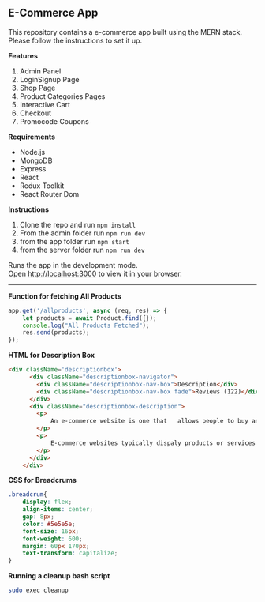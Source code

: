 ## E-Commerce App

This repository contains a e-commerce app built using the MERN stack. Please follow the instructions to set it up.

  
**Features**

1. Admin Panel
2. LoginSignup Page
3. Shop Page
4. Product Categories Pages
5. Interactive Cart
6. Checkout
7. Promocode Coupons

**Requirements**

- Node.js
- MongoDB
- Express
- React
- Redux Toolkit
- React Router Dom
  

**Instructions**

1. Clone the repo and run ``npm install``
2. From the admin folder run ``npm run dev``
3. from the app folder run ``npm start``
4. from the server folder run ``npm run dev``

Runs the app in the development mode.\
Open [http://localhost:3000](http://localhost:3000) to view it in your browser.

---

**Function for fetching All Products**

```js
app.get('/allproducts', async (req, res) => {
    let products = await Product.find({});
    console.log("All Products Fetched");
    res.send(products);
});
```

**HTML for Description Box**

```html
<div className='descriptionbox'>
      <div className="descriptionbox-navigator">
        <div className="descriptionbox-nav-box">Description</div>
        <div className="descriptionbox-nav-box fade">Reviews (122)</div>
      </div>
      <div className="descriptionbox-description">
        <p> 
            An e-commerce website is one that   allows people to buy and sell physical goods, services, and digital products over the internet rather than at a brick-and-mortar location.
        </p>
        <p>
            E-commerce websites typically dispaly products or services and detailed descriptions, images, prices, and any  available variations(e.g., sizes, colors). Each product usually has its own dedicated page with relevant information.
        </p>
      </div>
    </div>
```

**CSS for Breadcrums**

```css
.breadcrum{
    display: flex;
    align-items: center;
    gap: 8px;
    color: #5e5e5e;
    font-size: 16px;
    font-weight: 600;
    margin: 60px 170px;
    text-transform: capitalize;
}
```

**Running a cleanup bash script**

```sh
sudo exec cleanup
```
